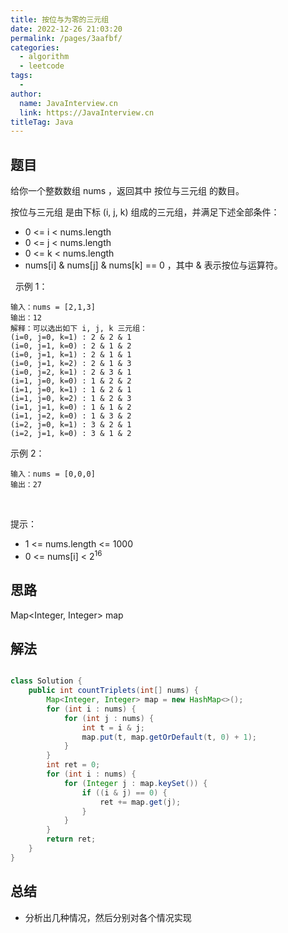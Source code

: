 ```yaml
---
title: 按位与为零的三元组
date: 2022-12-26 21:03:20
permalink: /pages/3aafbf/
categories:
  - algorithm
  - leetcode
tags:
  - 
author: 
  name: JavaInterview.cn
  link: https://JavaInterview.cn
titleTag: Java
---
```



## 题目

给你一个整数数组 nums ，返回其中 按位与三元组 的数目。

按位与三元组 是由下标 (i, j, k) 组成的三元组，并满足下述全部条件：

- 0 <= i < nums.length
- 0 <= j < nums.length
- 0 <= k < nums.length
- nums[i] & nums[j] & nums[k] == 0 ，其中 & 表示按位与运算符。

 
示例 1：

    输入：nums = [2,1,3]
    输出：12
    解释：可以选出如下 i, j, k 三元组：
    (i=0, j=0, k=1) : 2 & 2 & 1
    (i=0, j=1, k=0) : 2 & 1 & 2
    (i=0, j=1, k=1) : 2 & 1 & 1
    (i=0, j=1, k=2) : 2 & 1 & 3
    (i=0, j=2, k=1) : 2 & 3 & 1
    (i=1, j=0, k=0) : 1 & 2 & 2
    (i=1, j=0, k=1) : 1 & 2 & 1
    (i=1, j=0, k=2) : 1 & 2 & 3
    (i=1, j=1, k=0) : 1 & 1 & 2
    (i=1, j=2, k=0) : 1 & 3 & 2
    (i=2, j=0, k=1) : 3 & 2 & 1
    (i=2, j=1, k=0) : 3 & 1 & 2
示例 2：

    输入：nums = [0,0,0]
    输出：27
 

提示：

- 1 <= nums.length <= 1000
- 0 <= nums[i] < 2<sup>16</sup>


## 思路

Map<Integer, Integer> map

## 解法
```java

class Solution {
    public int countTriplets(int[] nums) {
        Map<Integer, Integer> map = new HashMap<>();
        for (int i : nums) {
            for (int j : nums) {
                int t = i & j;
                map.put(t, map.getOrDefault(t, 0) + 1);
            }
        }
        int ret = 0;
        for (int i : nums) {
            for (Integer j : map.keySet()) {
                if ((i & j) == 0) {
                    ret += map.get(j);
                }
            }
        }
        return ret;
    }
}
```

## 总结

- 分析出几种情况，然后分别对各个情况实现 
